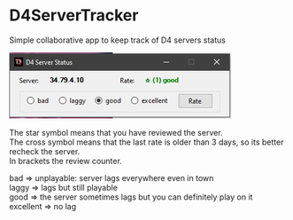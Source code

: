 # D4ServerTracker
Simple collaborative app to keep track of D4 servers status

![Screenshot of the app](https://github.com/shamalaya83/D4ServerTracker/blob/main/image.png)

The star symbol means that you have reviewed the server.  
The cross symbol means that the last rate is older than 3 days, so its better recheck the server.  
In brackets the review counter.  

bad => unplayable: server lags everywhere even in town  
laggy => lags but still playable  
good => the server sometimes lags but you can definitely play on it  
excellent => no lag  

